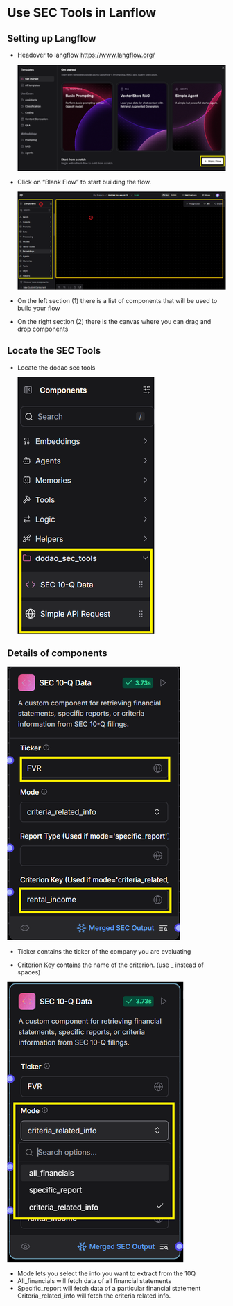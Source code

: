 # Use SEC Tools in Lanflow

## Setting up Langflow

- Headover to langflow
  https://www.langflow.org/

  ![Langflow Homepage](./images/criteira_and_report/langflow-homepage.png)

- Click on “Blank Flow” to start building the flow.

  ![Langflow Sections](./images/criteira_and_report/langflow-sections.png)

- On the left section (1) there is a list of components that will be used to build your flow
- On the right section (2) there is the canvas where you can drag and drop components

## Locate the SEC Tools

- Locate the dodao sec tools

  ![Dodao SEC Tools](./images/criteira_and_report/dodao_sec_tools.png)

## Details of components

![Copy Criteria](./images/criteira_and_report/SEC-10Q-tool-criterion.png)

- Ticker contains the ticker of the company you are evaluating

- Criterion Key contains the name of the criterion. (use \_ instead of spaces)

![Copy Criteria](./images/criteira_and_report/SEC-10Q-tool-modes.png)

- Mode lets you select the info you want to extract from the 10Q
- All_financials will fetch data of all financial statements
- Specific_report will fetch data of a particular financial statement
  Criteria_related_info will fetch the criteria related info.

